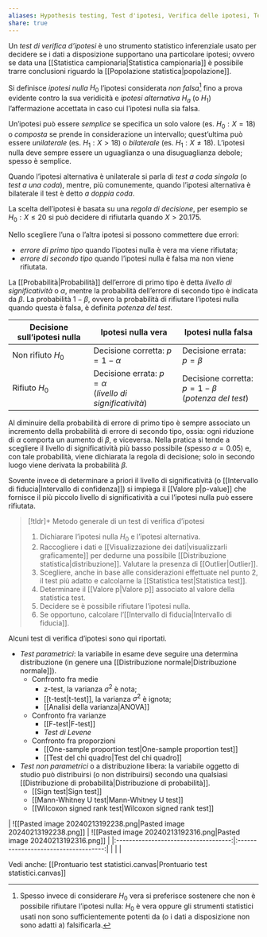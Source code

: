 ```yaml
---
aliases: Hypothesis testing, Test d'ipotesi, Verifica delle ipotesi, Test delle ipotesi,
share: true
---
```


Un *test di verifica d’ipotesi* è uno strumento statistico inferenziale usato per decidere se i dati a disposizione supportano una particolare ipotesi; ovvero se data una [[Statistica campionaria|Statistica campionaria]] è possibile trarre conclusioni riguardo la [[Popolazione statistica|popolazione]].

Si definisce *ipotesi nulla* $H_0$ l’ipotesi considerata *non falsa*[^1] fino a prova evidente contro la sua veridicità e *ipotesi alternativa* $H_a$ (o $H_1$) l’affermazione accettata in caso cui l’ipotesi nulla sia falsa.

[^1]: Spesso invece di considerare $H_0$ vera si preferisce sostenere che non è possibile rifiutare l’ipotesi nulla: $H_0$ è vera oppure gli strumenti statistici usati non sono sufficientemente potenti da (o i dati a disposizione non sono adatti a) falsificarla.

Un’ipotesi può essere *semplice* se specifica un solo valore (es. $H_0 : X = 18$) o *composta* se prende in considerazione un intervallo; quest’ultima può essere *unilaterale* (es. $H_1 : X > 18$) o *bilaterale* (es. $H_1 : X \neq 18$).
L’ipotesi nulla deve sempre essere un uguaglianza o una disuguaglianza debole; spesso è semplice.

Quando l’ipotesi alternativa è unilaterale si parla di *test a coda singola* (o *test a una coda*), mentre, più comunemente, quando l’ipotesi alternativa è bilaterale il test è detto *a doppia coda*.

La scelta dell’ipotesi è basata su una *regola di decisione*, per esempio se $H_0: X \leq 20$ si può decidere di rifiutarla quando $X > 20.175$.

Nello scegliere l’una o l’altra ipotesi si possono commettere due errori:
- *errore di primo tipo* quando l’ipotesi nulla è vera ma viene rifiutata;
- *errore di secondo tipo* quando l’ipotesi nulla è falsa ma non viene rifiutata.

La [[Probabilità|Probabilità]] dell’errore di primo tipo è detta *livello di significatività* o $\alpha$, mentre la probabilità dell’errore di secondo tipo è indicata da $\beta$. La probabilità $1-\beta$, ovvero la probabilità di rifiutare l’ipotesi nulla quando questa è falsa, è definita *potenza del test*.

| Decisione sull’ipotesi nulla | Ipotesi nulla vera                                             | Ipotesi nulla falsa                                     |
| ---------------------------- | -------------------------------------------------------------- | ------------------------------------------------------- |
| Non rifiuto $H_0$            | Decisione corretta: $p=1-\alpha$                               | Decisione errata:  $p=\beta$                            |
| Rifiuto $H_0$                | Decisione errata: $p=\alpha$<br>(*livello di significatività*) | Decisione corretta: $p=1-\beta$<br>(*potenza del test*) |

Al diminuire della probabilità di errore di primo tipo è sempre associato un incremento della probabilità di errore di secondo tipo, ossia: ogni riduzione di $\alpha$ comporta un aumento di $\beta$, e viceversa.
Nella pratica si tende a scegliere il livello di significatività più basso possibile (spesso $\alpha=0.05$) e, con tale probabilità, viene dichiarata la regola di decisione; solo in secondo luogo viene derivata la probabilità $\beta$.

Sovente invece di determinare a priori il livello di significatività (o [[Intervallo di fiducia|Intervallo di confidenza]]) si impiega il [[Valore p|p-value]] che fornisce il più piccolo livello di significatività a cui l’ipotesi nulla può essere rifiutata.

> [!tldr]+ Metodo generale di un test di verifica d’ipotesi
> 1. Dichiarare l’ipotesi nulla $H_0$ e l’ipotesi alternativa.
> 2. Raccogliere i dati e [[Visualizzazione dei dati|visualizzarli graficamente]] per dedurne una possibile [[Distribuzione statistica|distribuzione]]. Valutare la presenza di [[Outlier|Outlier]].
> 3. Scegliere, anche in base alle considerazioni effettuate nel punto 2, il test più adatto e calcolarne la [[Statistica test|Statistica test]].
> 4. Determinare il [[Valore p|Valore p]] associato al valore della statistica test.
> 5. Decidere se è possibile rifiutare l’ipotesi nulla.
> 6. Se opportuno, calcolare l’[[Intervallo di fiducia|Intervallo di fiducia]].

Alcuni test di verifica d’ipotesi sono qui riportati.
- *Test parametrici*: la variabile in esame deve seguire una determina distribuzione (in genere una [[Distribuzione normale|Distribuzione normale]]).
	- Confronto fra medie
		- z-test, la varianza $\sigma^2$ è nota;
		- [[t-test|t-test]], la varianza $\sigma^2$ è ignota;
		- [[Analisi della varianza|ANOVA]]
	- Confronto fra varianze
		- [[F-test|F-test]]
		- *Test di Levene*
	- Confronto fra proporzioni
		- [[One-sample proportion test|One-sample proportion test]]
		- [[Test del chi quadro|Test del chi quadro]]
- *Test non parametrici* o a distribuzione libera: la variabile oggetto di studio può distribuirsi (o non distribuirsi) secondo una qualsiasi [[Distribuzione di probabilità|Distribuzione di probabilità]].
	- [[Sign test|Sign test]]
	- [[Mann-Whitney U test|Mann-Whitney U test]]
	- [[Wilcoxon signed rank test|Wilcoxon signed rank test]]

| ![[Pasted image 20240213192238.png|Pasted image 20240213192238.png]] | ![[Pasted image 20240213192316.png|Pasted image 20240213192316.png]] |
|:------------------------------------:|:------------------------------------:|
|                                      |                                      |

Vedi anche: [[Prontuario test statistici.canvas|Prontuario test statistici.canvas]]